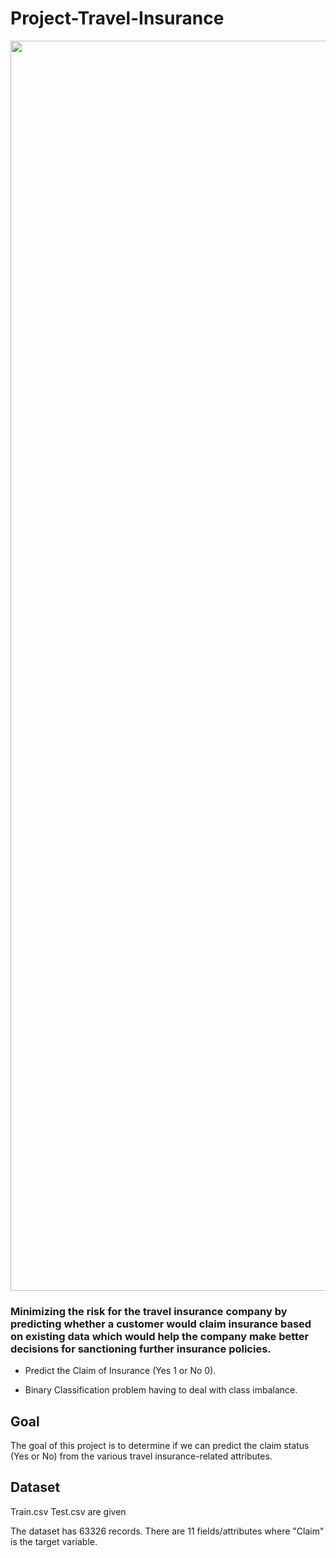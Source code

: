 # Project-Travel-Insurance

<img src="https://flywithclass.com/wp-content/uploads/2018/01/banner-travel-1.jpg" style="width: 2000px"></img>

### Minimizing the risk for the travel insurance company by predicting whether a customer would claim insurance based on existing data which would help the company make better decisions for sanctioning further insurance policies.

- Predict the Claim of Insurance (Yes 1 or No 0).

- Binary Classification problem having to deal with class imbalance.

## Goal
The goal of this project is to determine if we can predict the claim status (Yes or No) from the various travel insurance-related attributes.

## Dataset
 Train.csv Test.csv are given

The dataset has 63326 records. There are 11 fields/attributes where "Claim" is the target variable.

